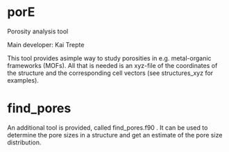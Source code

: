 # porE
Porosity analysis tool

Main developer: Kai Trepte


This tool provides asimple way to study porosities in e.g. metal-organic frameworks (MOFs).
All that is needed is an xyz-file of the coordinates of the structure and the corresponding cell vectors (see structures_xyz for examples). 


# find_pores
An additional tool is provided, called find_pores.f90 . 
It can be used to determine the pore sizes in a structure and get an estimate of the pore size distribution.
